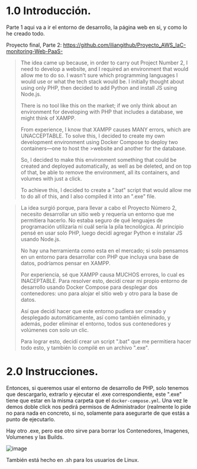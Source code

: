 # 1.0 Introducción.
Parte 1
aqui va a ir el entorno de desarrollo, la página web en si, y como lo he creado todo.

Proyecto final, Parte 2: https://github.com/iliangithub/Proyecto_AWS_IaC-monitoring-Web-PaaS-

>
>The idea came up because, in order to carry out Project Number 2, I need to develop a website, and I required an environment that would allow me to do so. I wasn't sure which programming languages I would use or what the tech stack would be. I initially thought about using only PHP, then decided to add Python and install JS using Node.js.
>
>There is no tool like this on the market; if we only think about an environment for developing with PHP that includes a database, we might think of XAMPP.
>
>From experience, I know that XAMPP causes MANY errors, which are UNACCEPTABLE. To solve this, I decided to create my own development environment using Docker Compose to deploy two containers—one to host the >website and another for the database.
>
>So, I decided to make this environment something that could be created and deployed automatically, as well as be deleted, and on top of that, be able to remove the environment, all its containers, and volumes with just a click.
>
>To achieve this, I decided to create a ".bat" script that would allow me to do all of this, and I also compiled it into an ".exe" file.
>


>
>La idea surgió porque, para llevar a cabo el Proyecto Número 2, necesito desarrollar un sitio web y requería un entorno que me permitiera hacerlo. No estaba seguro de qué lenguajes de programación utilizaría ni cuál sería la pila tecnológica. Al principio pensé en usar solo PHP, luego decidí agregar Python e instalar JS usando Node.js.
>
>No hay una herramienta como esta en el mercado; si solo pensamos en un entorno para desarrollar con PHP que incluya una base de datos, podríamos pensar en XAMPP.
>
>Por experiencia, sé que XAMPP causa MUCHOS errores, lo cual es INACEPTABLE. Para resolver esto, decidí crear mi propio entorno de desarrollo usando Docker Compose para desplegar dos contenedores: uno para alojar el sitio web y otro para la base de datos.
>
>Así que decidí hacer que este entorno pudiera ser creado y desplegado automáticamente, así como también eliminado, y además, poder eliminar el entorno, todos sus contenedores y volúmenes con solo un clic.
>
>Para lograr esto, decidí crear un script ".bat" que me permitiera hacer todo esto, y también lo compilé en un archivo ".exe".
>

# 2.0 Instrucciones.

Entonces, si queremos usar el entorno de desarrollo de PHP, solo tenemos que descargarlo, extrarlo y ejecutar el .exe correspondiente, este ".exe" tiene que estar en la misma carpeta que el `docker-compose.yml`.
Una vez le demos doble click nos pedirá permisos de Administrador (realmente lo pide no para nada en concreto, si no, solamente para asegurarte de que estás a punto de ejecutarlo.

Hay otro .exe, pero ese otro sirve para borrar los Contenedores, Imagenes, Volumenes y las Builds.

![image](https://github.com/user-attachments/assets/4eb90bb1-2373-4401-ab31-16ef9a3a7fec)

También está hecho en .sh para los usuarios de Linux.
